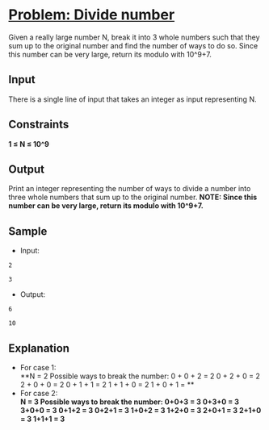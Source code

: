 # [Problem: Divide number](https://my.newtonschool.co/playground/code/v6ifukqvuq2o)

Given a really large number N, break it into 3 whole numbers such that they sum up to the original number and find the number of ways to do so. Since this number can be very large, return its modulo with 10^9+7. 

## Input

There is a single line of input that takes an integer as input representing N.

## Constraints

**1 ≤ N ≤ 10^9**

## Output

Print an integer representing the number of ways to divide a number into three whole numbers that sum up to the original number.
**NOTE: Since this number can be very large, return its modulo with 10^9+7.**

## Sample

- Input:
```
2

3
```

- Output:
```
6

10
```

## Explanation

- For case 1: <br> **N = 2
Possible ways to break the number:
0 + 0 + 2 = 2
0 + 2 + 0 = 2
2 + 0 + 0 = 2
0 + 1 + 1 = 2
1 + 1 + 0 = 2
1 + 0 + 1 = ** <br>
- For case 2: <br> **N = 3
Possible ways to break the number:
0+0+3 = 3
0+3+0 = 3
3+0+0 = 3
0+1+2 = 3
0+2+1 = 3
1+0+2 = 3
1+2+0 = 3
2+0+1 = 3
2+1+0 = 3
1+1+1 = 3**
